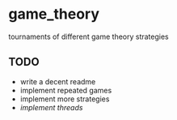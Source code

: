 # game_theory

tournaments of different game theory strategies

## TODO

- write a decent readme
- implement repeated games
- implement more strategies
- *implement threads* 
